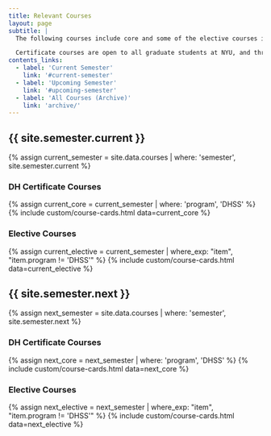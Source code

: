 ```yaml
---
title: Relevant Courses
layout: page
subtitle: |
  The following courses include core and some of the elective courses in the [Advanced Certificate in Digital Humanities](/curriculum/certificate/), offered through the Graduate School of Arts and Sciences.

  Certificate courses are open to all graduate students at NYU, and through the consortium to PhD candidates at other institutions.
contents_links:
  - label: 'Current Semester'
    link: '#current-semester'
  - label: 'Upcoming Semester'
    link: '#upcoming-semester'
  - label: 'All Courses (Archive)'
    link: 'archive/'
---
```


<h2 id="current-semester">{{ site.semester.current }}</h2>
{% assign current_semester =  site.data.courses | where: 'semester', site.semester.current %}

### DH Certificate Courses
{% assign current_core = current_semester | where: 'program', 'DHSS' %}
{% include custom/course-cards.html data=current_core %}

### Elective Courses
{% assign current_elective = current_semester | where_exp: "item", "item.program != 'DHSS'" %}
{% include custom/course-cards.html data=current_elective %}

<h2 id="upcoming-semester">{{ site.semester.next }}</h2>
{% assign next_semester =  site.data.courses | where: 'semester', site.semester.next %}

### DH Certificate Courses
{% assign next_core = next_semester | where: 'program', 'DHSS' %}
{% include custom/course-cards.html data=next_core %}

### Elective Courses
{% assign next_elective = next_semester | where_exp: "item", "item.program != 'DHSS'" %}
{% include custom/course-cards.html data=next_elective %}
